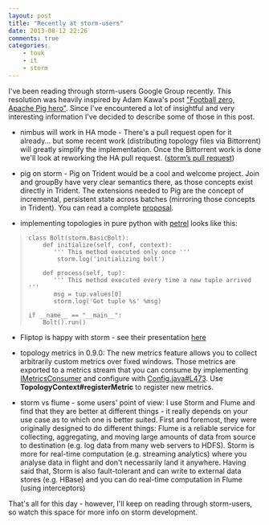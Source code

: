 ```yaml
---
layout: post
title: "Recently at storm-users"
date: 2013-08-12 22:26
comments: true
categories: 
    - touk
    - it
    - storm
---
```

I've been reading through storm-users Google Group recently. This
resolution was heavily inspired by Adam Kawa's post ["Football zero, Apache Pig hero"][1]. Since I've encountered a lot of insightful and very interesting information I've decided to describe some of those in this post.

<!-- more -->

- nimbus will work in HA mode - There's a pull request open for it already... but some
recent work (distributing topology files via Bittorrent) will greatly
simplify the implementation. Once the Bittorrent work is done we'll look
at reworking the HA pull request. ([storm’s pull request][7])

- pig on storm - Pig on Trident would be a cool and welcome project. Join
and groupBy have very clear semantics there, as those concepts exist
directly in Trident. The extensions needed to Pig are the concept of
incremental, persistent state across batches (mirroring those concepts
in Trident). You can read a complete [proposal][5].

- implementing topologies in pure python with [petrel][6] looks like this: 

>     class Bolt(storm.BasicBolt):
>         def initialize(self, conf, context):
>            ''' This method executed only once '''
>             storm.log('initializing bolt')
>         
>         def process(self, tup):
>            ''' This method executed every time a new tuple arrived '''       
>            msg = tup.values[0]
>            storm.log('Got tuple %s' %msg)
>                      
>     if __name__ == "__main__":
>         Bolt().run()

- Fliptop is happy with storm - see their presentation [here][4]

- topology metrics in 0.9.0: The new metrics feature allows you to collect
arbitrarily custom metrics over fixed windows. Those metrics are
exported to a metrics stream that you can consume by implementing
[IMetricsConsumer][2] and configure with [Config.java#L473][3].
Use **TopologyContext#registerMetric** to register new metrics.


- storm vs flume - some users' point of view: I use Storm and Flume and find that they are better at
different things - it really depends on your use case as to which one is
better suited. First and foremost, they were originally designed to do
different things: Flume is a reliable service for collecting,
aggregating, and moving large amounts of data from source to destination
(e.g. log data from many web servers to HDFS). Storm is more for
real-time computation (e.g. streaming analytics) where you analyse data
in flight and don't necessarily land it anywhere. Having said that,
Storm is also fault-tolerant and can write to external data stores (e.g.
HBase) and you can do real-time computation in Flume (using
interceptors)

That's all for this day - however, I'll keep on reading through storm-users, so watch this space for more info on storm development.

  [1]: http://hakunamapdata.com/football-zero-apache-pig-hero-the-essence-from-hundreds-of-posts-from-apache-pig-user-mailing-list/
  [2]: https://github.com/nathanmarz/storm/blob/master/storm-core/src/jvm/backtype/storm/metric/api/IMetricsConsumer.java
  [3]: https://github.com/nathanmarz/storm/blob/master/storm-core/src/jvm/backtype/storm/Config.java#L473
  [4]: http://www.slideshare.net/robbiecheng/lesson-learned-of-twitter-storm
  [5]: https://cwiki.apache.org/confluence/display/PIG/Pig+on+Storm+Proposal
  [6]: https://github.com/AirSage/Petrel
  [7]: https://github.com/nathanmarz/storm/pull/629

